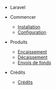 - Laravel
- Commencer

  - [Installation](/laravel/installation.md)
  - [Configuration](/laravel/configuration.md)

- Produits

  - [Encaissement](/laravel/collection.md)
  - [Décaissement](/laravel/disbursement.md)
  - [Envois de fonds](/laravel/remittance.md)

- Crédits
  - [Crédits](/laravel/credits.md)
